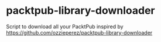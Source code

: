 # packtpub-library-downloader
Script to download all your PacktPub inspired by https://github.com/ozzieperez/packtpub-library-downloader
